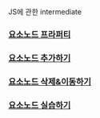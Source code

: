 JS에 관한 intermediate


### [요소노드 프라퍼티](https://yunaaa0620.tistory.com/26)
### [요소노드 추가하기](https://yunaaa0620.tistory.com/27)
### [요소노드 삭제&이동하기](https://yunaaa0620.tistory.com/28)
### [요소노드 실습하기](https://yunaaa0620.tistory.com/29)


